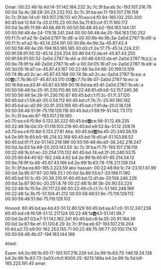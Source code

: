 Omar: 
00:22:48:1b:4d:14-51.142.184.232
3c:7c:3f:ba:eb:3c-193.107.216.78
00:0d:3a:4c:38:28-20.23.232.102
3c:7c:3f:ba:ee:11-193.107.216.158
3c:7c:3f:bb:14:c6-193.107.216.112
e0:70:ea:c4:f0:8d-185.132.250.200
60:45:bd:12:84:7a-20.0.115.23
00:0d:3a:7f:83:cd-51.11.160.172
00:0d:3a:95:11:96-40.66.49.15
00:50:56:48:45:b2-194.163.144.131
00:50:56:48:4e:24-178.18.241.244
00:50:56:48:4e:25-194.163.130.252
00:f1:7c:ef:a2:1b-2a0d:2787:1b:d8::a
00:30:6b:4e:9b:3a-2a0d:2787:1b:d9::a
00:f1:7c:ef:a2:1b-45.14.224.191
00:30:6b:4e:9b:3a-45.87.43.4
00:50:56:48:4e:26-194.163.165.185
00:d3:cf:2e:17:75-45.14.224.231
00:9f:58:91:50:32-45.14.224.254
00:46:04:f2:da:ef-45.87.43.250
00:9f:58:91:50:32-2a0d:2787:1b:dd::a
00:46:04:f2:da:ef-2a0d:2787:1b:de::a
00:9a:78:9f:fa:48-2a0d:2787:1b:e8::a
00:3d:05:16:d7:ce-2a0d:2787:1b:e9::a
00:3d:05:16:d7:ce-45.87.43.167
00:22:48:3a:04:66-20.199.13.109
00:74:9b:a0:2c:ac-45.87.43.168
00:74:9b:a0:2c:ac-2a0d:2787:1b:ea::a
00:ab:c7:7b:9b:07-45.87.43.170
00:ab:c7:7b:9b:07-2a0d:2787:1b:ec::a
00:16:6d:ea:d3:4f-45.87.43.169
00:16:6d:ea:d3:4f-2a0d:2787:1b:eb::a
00:50:56:48:5e:25-91.230.110.86
00:22:48:81:d9:b9-52.157.240.36   
00:50:56:48:5e:26-91.230.110.87
60:45:bd:c1:f1:2c-51.11.37.120
60:45:bd:c1:59:a0-20.0.54.112
60:45:bd:cf:7b:7c-20.90.180.182
60:45:bd:ac:d2:85-20.91.203.165
60:45:bd:c1:91:da-20.0.18.128
00:50:56:48:51:9f-75.119.129.118
60:45:bd:c1:59:f9-51.142.73.172
3c:7c:3f:ba:eb:97-193.107.216.180  
e0:70:ea:c4:f0:8d-5.133.30.222
60:45:bd:ab:ce:56-51.12.49.235
00:22:48:5b:0d:33-51.116.103.218
60:45:bd:e9:52:8a-51.12.208.19
e0:70:ea:c4:f0:8d-5.133.27.81
Atia: 
60:45:bd:ab:9a:45-20.240.56.59
b4:2e:99:1b:65:b5-95.214.52.168
60:45:bd:18:d0:af-51.103.88.52
60:45:bd:0f:f1:2d-51.143.218.186
00:50:56:48:4b:d0-38.242.216.247
00:0d:3a:83:5e:69-20.203.143.50
3c:7c:3f:ba:f1:75-193.107.216.119
00:22:48:1b:b1:ec-20.254.170.132
60:45:bd:74:ed:2f-20.240.53.15
00:25:90:84:40:92-162.248.4.62
b4:2e:99:1b:65:61-95.214.54.13
00:9a:78:9f:fa:48-45.87.43.166
b4:2e:99:1b:63:78-178.211.139.134
3c:7c:3f:ba:ea:80-195.3.223.59
abo hassan: 
00:22:48:9d:1c:74-23.101.61.99
00:0d:3a:95:07:97-20.199.25.1
00:0d:3a:89:55:b7-20.199.11.190
60:45:bd:10:1c:45-20.39.210.91
60:45:bd:12:d1:de-20.108.246.226
00:0d:3a:87:90:6c-20.251.8.78
00:22:48:1b:8f:3b-20.90.53.224
00:22:48:1b:15:5e-20.117.22.66
00:22:48:c5:c1:7c-51.140.248.199
00:22:48:1a:3b:f5-51.104.41.212
00:50:56:48:51:9e-75.119.129.112
00:50:56:48:51:9d-75.119.129.102

Hmood: 
60:45:bd:aa:4d:43-51.12.80.129
60:45:bd:aa:47:c0-51.12.247.238
60:45:bd:c8:f6:58-51.12.217.124 
00:22:48:1a:ab:43-51.141.99.7
00:0d:3a:87:03:e7-51.142.162.241
60:45:bd:c8:fa:35-20.91.184.39
00:0d:3a:87:6e:ef-51.120.8.29
3c:7c:3f:ba:eb:97-193.107.216.204
f0:4d:a2:72:e9:00-162.253.155.71
00:22:48:75:39:77-20.100.174.10
00:50:56:48:4b:07-194.163.144.188



Ahed: 


Esam: 
b4:2e:99:1b:65:17-193.107.216.229
b4:2e:99:1b:63:73-146.19.24.138
b4:2e:99:1b:63:73-2a03:cfc0:8000:25::9213:188a
b4:2e:99:1b:5d:b9-185.225.191.45
amar: 
